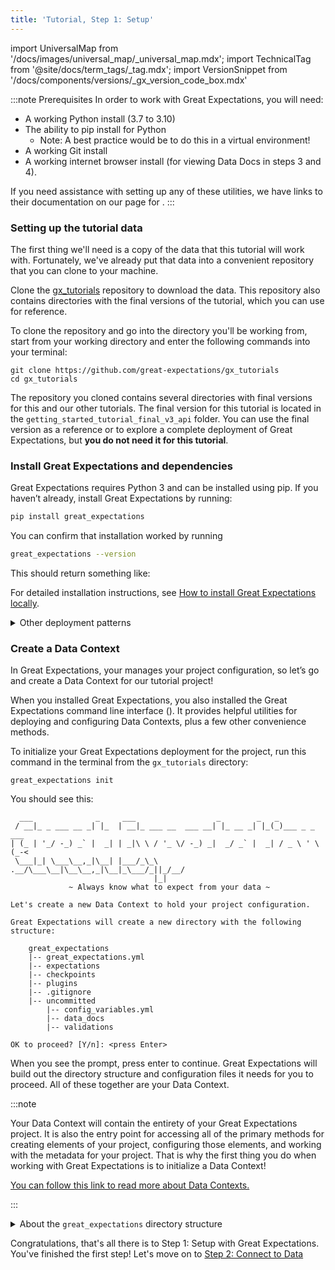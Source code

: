 ```yaml
---  
title: 'Tutorial, Step 1: Setup'  
---  
```

import UniversalMap from '/docs/images/universal_map/_universal_map.mdx';
import TechnicalTag from '@site/docs/term_tags/_tag.mdx';
import VersionSnippet from '/docs/components/versions/_gx_version_code_box.mdx'

<UniversalMap setup='active' connect='inactive' create='inactive' validate='inactive'/> 

:::note Prerequisites
In order to work with Great Expectations, you will need:

- A working Python install (3.7 to 3.10)
- The ability to pip install for Python
  - Note: A best practice would be to do this in a virtual environment!
- A working Git install
- A working internet browser install (for viewing Data Docs in steps 3 and 4).

If you need assistance with setting up any of these utilities, we have links to their documentation on our page for <TechnicalTag relative="../../" tag="supporting_resource" text="supporting resources" />.
:::

### Setting up the tutorial data

The first thing we'll need is a copy of the data that this tutorial will work with.  Fortunately, we've already put that data into a convenient repository that you can clone to your machine.

Clone the [gx_tutorials](https://github.com/great-expectations/gx_tutorials) repository to download the data.  This repository also contains directories with the final versions of the tutorial, which you can use for reference.

To clone the repository and go into the directory you'll be working from, start from your working directory and enter the following commands into your terminal:

```console
git clone https://github.com/great-expectations/gx_tutorials
cd gx_tutorials
```

The repository you cloned contains several directories with final versions for this and our other tutorials. The final version for this tutorial is located in the `getting_started_tutorial_final_v3_api` folder. You can use the final version as a reference or to explore a complete deployment of Great Expectations, but **you do not need it for this tutorial**.

### Install Great Expectations and dependencies

Great Expectations requires Python 3 and can be installed using pip. If you haven’t already, install Great Expectations by running:

```bash
pip install great_expectations
```

You can confirm that installation worked by running

```bash
great_expectations --version
```

This should return something like:

<VersionSnippet />

For detailed installation instructions, see [How to install Great Expectations locally](../../guides/setup/installation/local.md).

<details>
  <summary>Other deployment patterns</summary>
  <div>
    <p>

This tutorial deploys Great Expectations locally. Note that other options (e.g. running Great Expectations on an EMR Cluster) are also available. You can find more information in the [Reference Architectures](../../deployment_patterns/index.md) section of the documentation.

</p>
  </div>
</details>

### Create a Data Context

In Great Expectations, your <TechnicalTag relative="../../" tag="data_context" text="Data Context" /> manages your project configuration, so let’s go and create a Data Context for our tutorial project!

When you installed Great Expectations, you also installed the Great Expectations command line interface (<TechnicalTag relative="../../" tag="cli" text="CLI" />). It provides helpful utilities for deploying and configuring Data Contexts, plus a few other convenience methods.

To initialize your Great Expectations deployment for the project, run this command in the terminal from the `gx_tutorials` directory:

```console
great_expectations init
```

You should see this:
```console
  ___              _     ___                  _        _   _
 / __|_ _ ___ __ _| |_  | __|_ ___ __  ___ __| |_ __ _| |_(_)___ _ _  ___
| (_ | '_/ -_) _` |  _| | _|\ \ / '_ \/ -_) _|  _/ _` |  _| / _ \ ' \(_-<
 \___|_| \___\__,_|\__| |___/_\_\ .__/\___\__|\__\__,_|\__|_\___/_||_/__/
                                |_|
             ~ Always know what to expect from your data ~

Let's create a new Data Context to hold your project configuration.

Great Expectations will create a new directory with the following structure:

    great_expectations
    |-- great_expectations.yml
    |-- expectations
    |-- checkpoints
    |-- plugins
    |-- .gitignore
    |-- uncommitted
        |-- config_variables.yml
        |-- data_docs
        |-- validations

OK to proceed? [Y/n]: <press Enter>
```

When you see the prompt, press enter to continue.  Great Expectations will build out the directory structure and configuration files it needs for you to proceed.  All of these together are your Data Context.

:::note

Your Data Context will contain the entirety of your Great Expectations project.  It is also the entry point for accessing all of the primary methods for creating elements of your project, configuring those elements, and working with the metadata for your project.  That is why the first thing you do when working with Great Expectations is to initialize a Data Context!

[You can follow this link to read more about Data Contexts.](../../terms/data_context.md)

:::

<details>
  <summary>About the <code>great_expectations</code> directory structure</summary>
  <div>
    <p>
      After running the <code>init</code> command, your <code>great_expectations</code> directory will contain all of the important components of a local Great Expectations deployment. This is what the directory structure looks like
    </p>
    <ul>
      <li><code>great_expectations.yml</code> contains the main configuration of your deployment.</li>
      <li>

The `expectations` directory stores all your <TechnicalTag relative="../../" tag="expectation" text="Expectations" /> as JSON files. If you want to store them somewhere else, you can change that later.

</li>
      <li>The <code>plugins/</code> directory holds code for any custom plugins you develop as part of your deployment.</li>
      <li>The <code>uncommitted/</code> directory contains files that shouldn’t live in version control. It has a .gitignore configured to exclude all its contents from version control. The main contents of the directory are:
        <ul>
          <li><code>uncommitted/config_variables.yml</code>, which holds sensitive information, such as database credentials and other secrets.</li>
          <li><code>uncommitted/data_docs</code>, which contains Data Docs generated from Expectations, Validation Results, and other metadata.</li>
          <li><code>uncommitted/validations</code>, which holds Validation Results generated by Great Expectations.</li>
        </ul>
      </li>
    </ul>
  </div>
</details>

Congratulations, that's all there is to Step 1: Setup with Great Expectations.  You've finished the first step!  Let's move on to [Step 2: Connect to Data](./tutorial_connect_to_data.md)
